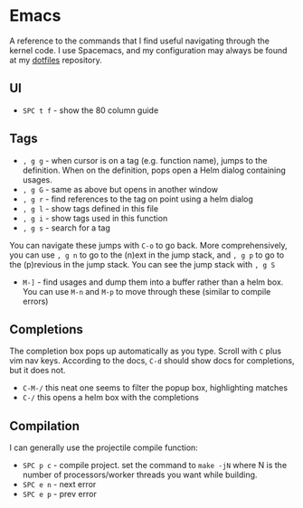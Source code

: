 Emacs
=====

A reference to the commands that I find useful navigating through the kernel
code. I use Spacemacs, and my configuration may always be found at
my [dotfiles][] repository.

UI
--

- `SPC t f` - show the 80 column guide

Tags
----

- `, g g` - when cursor is on a tag (e.g. function name), jumps to the
  definition. When on the definition, pops open a Helm dialog containing usages.
- `, g G` - same as above but opens in another window
- `, g r` - find references to the tag on point using a helm dialog
- `, g l` - show tags defined in this file
- `, g i` - show tags used in this function
- `, g s` - search for a tag

You can navigate these jumps with `C-o` to go back. More comprehensively, you
can use `, g n` to go to the (n)ext in the jump stack, and `, g p` to go to the
(p)revious in the jump stack. You can see the jump stack with `, g S`

- `M-]` - find usages and dump them into a buffer rather than a helm box. You
  can use `M-n` and `M-p` to move through these (similar to compile errors)

Completions
-----------

The completion box pops up automatically as you type. Scroll with `C` plus vim
nav keys. According to the docs, `C-d` should show docs for completions, but it
does not.

- `C-M-/` this neat one seems to filter the popup box, highlighting matches
- `C-/` this opens a helm box with the completions

Compilation
-----------

I can generally use the projectile compile function:

- `SPC p c` - compile project. set the command to `make -jN` where N is the
  number of processors/worker threads you want while building.
- `SPC e n` - next error
- `SPC e p` - prev error

[dotfiles]: https://github.com/brenns10/dotfiles
